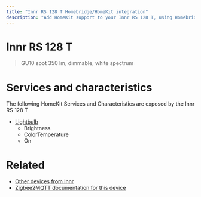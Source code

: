 ```yaml
---
title: "Innr RS 128 T Homebridge/HomeKit integration"
description: "Add HomeKit support to your Innr RS 128 T, using Homebridge, Zigbee2MQTT and homebridge-z2m."
---
```

<!---
This file has been GENERATED using src/docgen/docgen.ts
DO NOT EDIT THIS FILE MANUALLY!
-->
# Innr RS 128 T
> GU10 spot 350 lm, dimmable, white spectrum


# Services and characteristics
The following HomeKit Services and Characteristics are exposed by
the Innr RS 128 T

* [Lightbulb](../../light.md)
  * Brightness
  * ColorTemperature
  * On


# Related
* [Other devices from Innr](../index.md#innr)
* [Zigbee2MQTT documentation for this device](https://www.zigbee2mqtt.io/devices/RS_128_T.html)